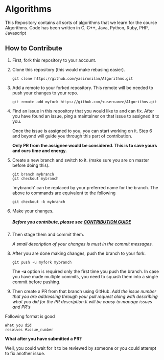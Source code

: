 # Algorithms
This Repository contains all sorts of algorithms that we learn for the course Algorithms. 
Code has been written in C, C++, Java, Python, Ruby, PHP, Javascript
## How to Contribute ##
1. First, fork this repository to your account.

2. Clone this repository (this would make rebasing easier).
    ```
    git clone https://github.com/yasirunilan/Algorithms.git
    ```
3. Add a remote to your forked repository. This remote will be needed to push your changes to your repo.
    ```
    git remote add myfork https://github.com/<username>/Algorithms.git
    ```
4. Find an issue in this repository that you would like to and can fix.
   After you have found an issue, ping a maintainer on that issue to assigned it to you.
   
   Once the issue is assigned to you, you can start working on it. Step 6 and beyond will guide you through this part of contribution.
   
   **Only PR from the assignee would be considered. This is to save yours and ours time and energy.**
   
5. Create a new branch and switch to it. (make sure you are on master before doing this).
    ```
    git branch mybranch
    git checkout mybranch
    ```
    'mybranch' can be replaced by your preferred name for the branch.
    The above to commands are equivalent to the following
    ```
    git checkout -b mybranch
    ```

6. Make your changes.
   ##### Before you contribute, please see [CONTRIBUTION GUIDE](https://github.com/yasirunilan/Algorithms/blob/master/CONTRIBUTING.md)
 
7. Then stage them and commit them.

    *A small description of your changes is must in the commit messages.* 

8. After you are done making changes, push the branch to your fork.
    ```
    git push -u myfork mybranch
    ```
    The **-u** option is required only the first time you push the branch.
	In case you have made multiple commits, you need to squash them into a single commit before pushing.

9. Then create a PR from that branch using GitHub.
  *Add the issue number that you are addressing through your pull request along with describing what you did for the PR description.It will be eaasy to manage issues and PR's*
  
  Following format is good
  ```
  What you did
  resolves #issue_number
  ```

**What after you have submitted a PR?**

Well, you could wait for it to be reviewed by someone or you could attempt to fix another issue. 



